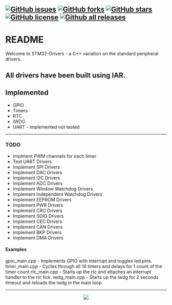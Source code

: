 [![GitHub issues](https://img.shields.io/github/issues/Gigaclank/STM-Drivers.svg?style=popout)](https://github.com/Gigaclank/STM-Drivers/issues)
[![GitHub forks](https://img.shields.io/github/forks/Gigaclank/STM-Drivers.svg?style=popout)](https://github.com/Gigaclank/STM-Drivers/network)
[![GitHub stars](https://img.shields.io/github/stars/Gigaclank/STM-Drivers.svg?style=popout)](https://github.com/Gigaclank/STM-Drivers/stargazers)
[![GitHub license](https://img.shields.io/github/license/Gigaclank/STM-Drivers.svg?style=popout)](https://github.com/Gigaclank/STM-Drivers/blob/master/LICENSE.txt)
[![Github all releases](https://img.shields.io/github/downloads/Gigaclank/STM-Drivers/total.svg)](https://github.com/Gigaclank/STM-Drivers)
---
# README #
Welcome to STM32-Drivers - a C++ variation on the standard peripheral drivers. 

All drivers have been built using IAR.
---
## Implemented ##
* GPIO 
* Timers
* RTC
* IWDG 
* UART - implemented not tested


---
### TODO ###
* Implment PWM channels for each timer
* Test UART Drivers
* Implement SPI Drivers
* Implement DAC Drivers
* Implement I2C Drivers
* Implement ADC Drivers
* Implement Window Watchdog Drivers
* Implement Independent Watchdog Drivers
* Implement EEPROM Drivers
* Implement PWR Drivers
* Implement CRC Drivers
* Implement SDIO Drivers
* Implement CEC Drivers
* Implement CAN Drivers
* Implement BKP Drivers
* Implement DMA Drivers

#### Examples ####
gpio_main.cpp   - Implements GPIO with interrupt and toggles led pins.
timer_main.cpp  - Cycles through all 14 timers and delays for 1 count of the timer count
rtc_main.cpp    - Starts up the rtc and attaches an interrupt handler to the rtc tick.
iwdg_main.cpp   - Starts up the iwdg for 2 seconds timeout and reloads the iwdg in the main loop.

---
<p align="center" z-index = "-1">
  <img src="https://avatars2.githubusercontent.com/u/12459794?s=200&v=4"/>
</p>